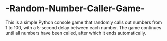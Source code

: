 # -Random-Number-Caller-Game-
This is a simple Python console game that randomly calls out numbers from 1 to 100, with a 5-second delay between each number. The game continues until all numbers have been called, after which it ends automatically.
